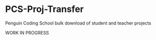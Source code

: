 # PCS-Proj-Transfer
Penguin Coding School bulk download of student and teacher projects 

WORK IN PROGRESS 
